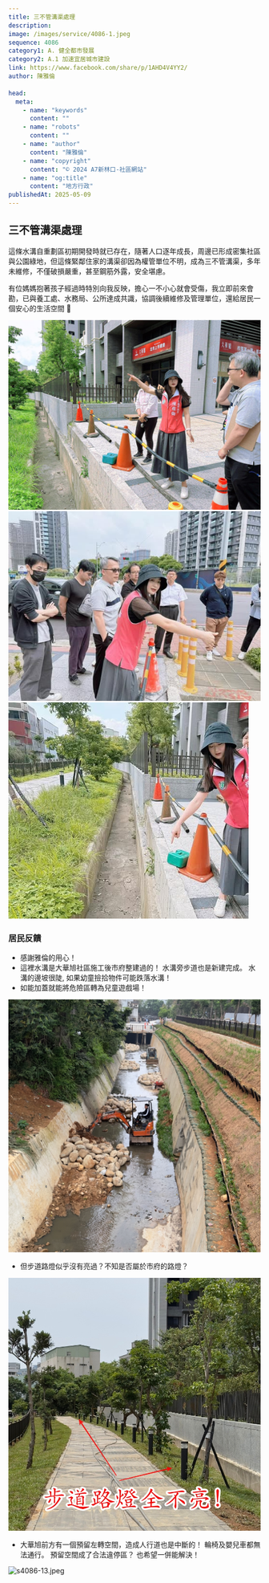 ```yaml
---
title: 三不管溝渠處理
description:
image: /images/service/4086-1.jpeg
sequence: 4086
category1: A. 健全都市發展
category2: A.1 加速宜居城市建設
link: https://www.facebook.com/share/p/1AHD4V4YY2/
author: 陳雅倫

head:
  meta:
    - name: "keywords"
      content: ""
    - name: "robots"
      content: ""
    - name: "author"
      content: "陳雅倫"
    - name: "copyright"
      content: "© 2024 A7新林口-社區網站"
    - name: "og:title"
      content: "地方行政"
publishedAt: 2025-05-09
---
```


## 三不管溝渠處理

這條水溝自重劃區初期開發時就已存在，隨著人口逐年成長，周邊已形成密集社區與公園綠地，但這條緊鄰住家的溝渠卻因為權管單位不明，成為三不管溝渠，多年未維修，不僅破損嚴重，甚至鋼筋外露，安全堪慮。

有位媽媽抱著孩子經過時特別向我反映，擔心一不小心就會受傷，我立即前來會勘，已與養工處、水務局、公所達成共識，協調後續維修及管理單位，還給居民一個安心的生活空間 🥰

![s4086-1.jpeg](/images/service/s4086-1.jpeg)
![s4086-2.jpeg](/images/service/s4086-2.jpeg)
![s4086-3.jpeg](/images/service/s4086-3.jpeg)

### 居民反饋

- 感謝雅倫的用心！
- 這裡水溝是大華旭社區施工後市府整建過的！ 水溝旁步道也是新建完成。 水溝的邊坡很陡, 如果幼童撿拾物件可能跌落水溝！
- 如能加蓋就能將危險區轉為兒童遊戲場！

![s4086-4.jpeg](/images/service/s4086-4.jpeg)

- 但步道路燈似乎沒有亮過？不知是否屬於市府的路燈？

![s4086-5.jpeg](/images/service/s4086-5.jpeg)

- 大華旭前方有一個預留左轉空間，造成人行道也是中斷的！ 輪椅及嬰兒車都無法通行。 預留空間成了合法違停區？ 也希望一併能解決！

![s4086-13.jpeg](/images/service/s4086-13.jpeg)
